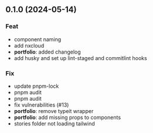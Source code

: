 ## 0.1.0 (2024-05-14)

### Feat

- component naming
- add nxcloud
- **portfolio**: added changelog
- add husky and set up lint-staged and commitlint hooks

### Fix

- update pnpm-lock
- pnpm audit
- pnpm audit
- fix vulnerabilities (#13)
- **portfolio**: remove typeit wrapper
- **portfolio**: add missing props to components
- stories folder not loading tailwind
